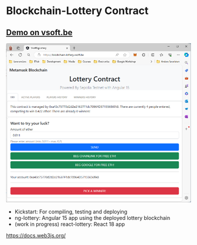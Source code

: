 # Blockchain-Lottery Contract

## [Demo on vsoft.be][BlockchainLottery]

![BlockChain-Lottery](img/lottery.png)

- Kickstart: For compiling, testing and deploying
- ng-lottery: Angular 15 app using the deployed lottery blockchain
- (work in progress) react-lottery: React 18 app

https://docs.web3js.org/

[BlockchainLottery]: https://blockchain-lottery.vsoft.be/
